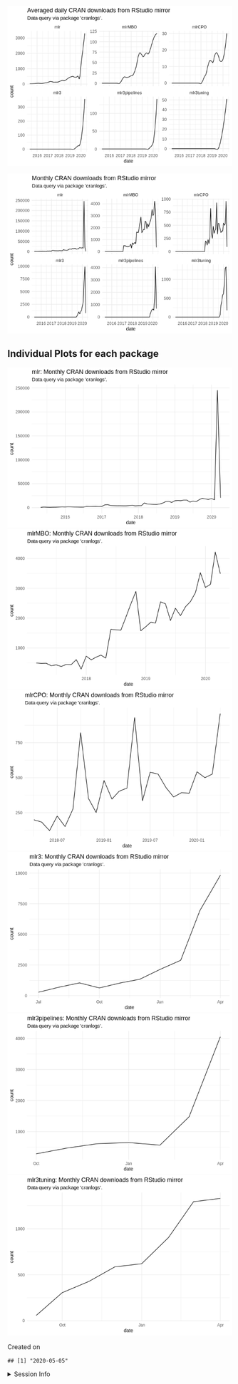 
![](README_files/figure-gfm/unnamed-chunk-2-1.png)<!-- -->

![](README_files/figure-gfm/unnamed-chunk-3-1.png)<!-- -->

## Individual Plots for each package

![](README_files/figure-gfm/unnamed-chunk-4-1.png)<!-- -->![](README_files/figure-gfm/unnamed-chunk-4-2.png)<!-- -->![](README_files/figure-gfm/unnamed-chunk-4-3.png)<!-- -->![](README_files/figure-gfm/unnamed-chunk-4-4.png)<!-- -->![](README_files/figure-gfm/unnamed-chunk-4-5.png)<!-- -->![](README_files/figure-gfm/unnamed-chunk-4-6.png)<!-- -->

Created on

    ## [1] "2020-05-05"

<details>

<summary>Session Info</summary>

``` r
sessionInfo()
```

    ## R version 4.0.0 (2020-04-24)
    ## Platform: x86_64-pc-linux-gnu (64-bit)
    ## Running under: Ubuntu 16.04.6 LTS
    ## 
    ## Matrix products: default
    ## BLAS:   /home/travis/R-bin/lib/R/lib/libRblas.so
    ## LAPACK: /home/travis/R-bin/lib/R/lib/libRlapack.so
    ## 
    ## locale:
    ##  [1] LC_CTYPE=en_US.UTF-8       LC_NUMERIC=C              
    ##  [3] LC_TIME=en_US.UTF-8        LC_COLLATE=en_US.UTF-8    
    ##  [5] LC_MONETARY=en_US.UTF-8    LC_MESSAGES=en_US.UTF-8   
    ##  [7] LC_PAPER=en_US.UTF-8       LC_NAME=C                 
    ##  [9] LC_ADDRESS=C               LC_TELEPHONE=C            
    ## [11] LC_MEASUREMENT=en_US.UTF-8 LC_IDENTIFICATION=C       
    ## 
    ## attached base packages:
    ## [1] stats     graphics  grDevices utils     datasets  methods   base     
    ## 
    ## other attached packages:
    ## [1] lubridate_1.7.8 dplyr_0.8.5     ggplot2_3.3.0   magrittr_1.5   
    ## 
    ## loaded via a namespace (and not attached):
    ##  [1] Rcpp_1.0.4.6     compiler_4.0.0   pillar_1.4.3     git2r_0.27.1    
    ##  [5] tools_4.0.0      digest_0.6.25    lattice_0.20-41  nlme_3.1-147    
    ##  [9] jsonlite_1.6.1   evaluate_0.14    memoise_1.1.0    lifecycle_0.2.0 
    ## [13] tibble_3.0.1     gtable_0.3.0     mgcv_1.8-31      pkgconfig_2.0.3 
    ## [17] rlang_0.4.6      Matrix_1.2-18    cli_2.0.2        curl_4.3        
    ## [21] yaml_2.2.1       xfun_0.13        httr_1.4.1       withr_2.2.0     
    ## [25] stringr_1.4.0    knitr_1.28       cranlogs_2.1.1   generics_0.0.2  
    ## [29] vctrs_0.2.4      askpass_1.1      grid_4.0.0       tidyselect_1.0.0
    ## [33] glue_1.4.0       R6_2.4.1         fansi_0.4.1      rmarkdown_2.1   
    ## [37] farver_2.0.3     purrr_0.3.4      splines_4.0.0    tic_0.7.0       
    ## [41] scales_1.1.0     htmltools_0.4.0  ellipsis_0.3.0   assertthat_0.2.1
    ## [45] colorspace_1.4-1 labeling_0.3     stringi_1.4.6    openssl_1.4.1   
    ## [49] munsell_0.5.0    crayon_1.3.4

</details>
